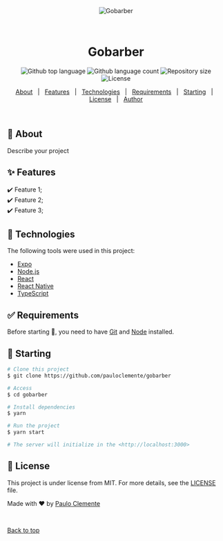 <div align="center" id="top"> 
  <img src="./.github/app.gif" alt="Gobarber" />

  &#xa0;

  <!-- <a href="https://gobarber.netlify.app">Demo</a> -->
</div>

<h1 align="center">Gobarber</h1>

<p align="center">
  <img alt="Github top language" src="https://img.shields.io/github/languages/top/pauloclemente/gobarber?color=56BEB8">

  <img alt="Github language count" src="https://img.shields.io/github/languages/count/pauloclemente/gobarber?color=56BEB8">

  <img alt="Repository size" src="https://img.shields.io/github/repo-size/pauloclemente/gobarber?color=56BEB8">

  <img alt="License" src="https://img.shields.io/github/license/pauloclemente/gobarber?color=56BEB8">

  <!-- <img alt="Github issues" src="https://img.shields.io/github/issues/{{YOUR_GITHUB_USERNAME}}/gobarber?color=56BEB8" /> -->

  <!-- <img alt="Github forks" src="https://img.shields.io/github/forks/{{YOUR_GITHUB_USERNAME}}/gobarber?color=56BEB8" /> -->

  <!-- <img alt="Github stars" src="https://img.shields.io/github/stars/{{YOUR_GITHUB_USERNAME}}/gobarber?color=56BEB8" /> -->
</p>

<!-- Status -->

<!-- <h4 align="center"> 
	🚧  Gobarber 🚀 Under construction...  🚧
</h4> 

<hr> -->

<p align="center">
  <a href="#dart-about">About</a> &#xa0; | &#xa0; 
  <a href="#sparkles-features">Features</a> &#xa0; | &#xa0;
  <a href="#rocket-technologies">Technologies</a> &#xa0; | &#xa0;
  <a href="#white_check_mark-requirements">Requirements</a> &#xa0; | &#xa0;
  <a href="#checkered_flag-starting">Starting</a> &#xa0; | &#xa0;
  <a href="#memo-license">License</a> &#xa0; | &#xa0;
  <a href="https://github.com/{{YOUR_GITHUB_USERNAME}}" target="_blank">Author</a>
</p>

<br>

## :dart: About ##

Describe your project

## :sparkles: Features ##

:heavy_check_mark: Feature 1;\
:heavy_check_mark: Feature 2;\
:heavy_check_mark: Feature 3;

## :rocket: Technologies ##

The following tools were used in this project:

- [Expo](https://expo.io/)
- [Node.js](https://nodejs.org/en/)
- [React](https://pt-br.reactjs.org/)
- [React Native](https://reactnative.dev/)
- [TypeScript](https://www.typescriptlang.org/)

## :white_check_mark: Requirements ##

Before starting :checkered_flag:, you need to have [Git](https://git-scm.com) and [Node](https://nodejs.org/en/) installed.

## :checkered_flag: Starting ##

```bash
# Clone this project
$ git clone https://github.com/pauloclemente/gobarber

# Access
$ cd gobarber

# Install dependencies
$ yarn

# Run the project
$ yarn start

# The server will initialize in the <http://localhost:3000>
```

## :memo: License ##

This project is under license from MIT. For more details, see the [LICENSE](LICENSE.md) file.


Made with :heart: by <a href="https://github.com/pauloclemente" target="_blank">Paulo Clemente</a>

&#xa0;

<a href="#top">Back to top</a>
